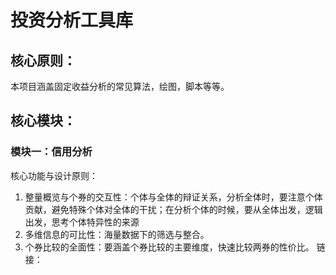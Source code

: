 # 投资分析工具库
## 核心原则：
本项目涵盖固定收益分析的常见算法，绘图，脚本等等。
## 核心模块：
### 模块一：信用分析
核心功能与设计原则：
1. 整量概览与个券的交互性：个体与全体的辩证关系，分析全体时，要注意个体贡献，避免特殊个体对全体的干扰；在分析个体的时候，要从全体出发，逻辑出发，思考个体特异性的来源
2. 多维信息的可比性：海量数据下的筛选与整合。
3. 个券比较的全面性：要涵盖个券比较的主要维度，快速比较两券的性价比。
链接：
### 
